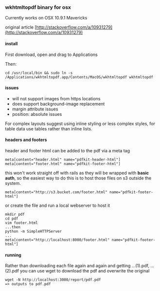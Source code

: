 ### wkhtmltopdf binary for osx

Currently works on OSX 10.9.1 Mavericks

original article [http://stackoverflow.com/a/10931279](http://stackoverflow.com/a/10931279)

#### install

First download, open and drag to Applications

Then:

    cd /usr/local/bin && sudo ln -s /Applications/wkhtmltopdf.app/Contents/MacOS/wkhtmltopdf wkhtmltopdf

#### issues

* will not support images from https locations
* does support background-image replacement
* margin attribute issues
* position: absolute issues

For complex layouts suggest using inline styling or less complex styles, for table data use tables rather than inline lists.

#### headers and footers

header and footer html can be added to the pdf via a meta tag

    meta[content="header.html" name="pdfkit-header-html"]
    meta[content="footer.html" name="pdfkit-footer-html"]

this won't work straight off with rails as they will be wrapped with **basic auth**, so the easiest way to do this is to host those files on s3 outside the system.

    meta[content="http://s3.bucket.com/footer.html" name="pdfkit-footer-html"]

or create the file and run a local webserver to host it

    mkdir pdf
    cd pdf
    vim footer.html
    ...then
    python -m SimpleHTTPServer
    ...
    meta[content="http://localhost:8000/footer.html" name="pdfkit-footer-html"]

#### running

Rather than downloading each file again and again and getting ...(1).pdf, ...(2).pdf you can use wget to download the pdf and overwrite the original

    wget -N http://localhost:3000/report/pdf.pdf
    => outputs to pdf.pdf
    
